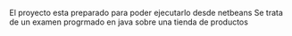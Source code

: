 El proyecto esta preparado para poder ejecutarlo desde netbeans
Se trata de un examen progrmado en java sobre una tienda de productos
